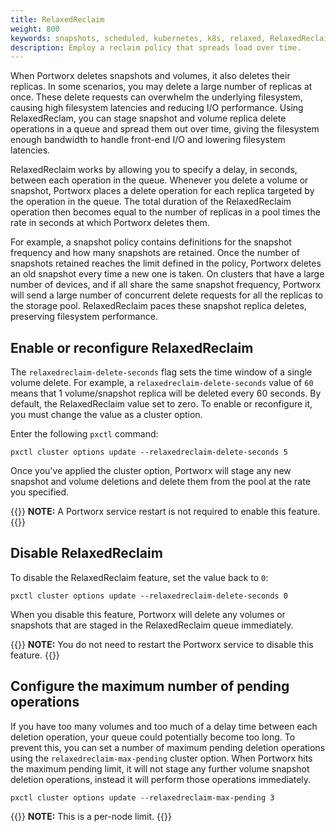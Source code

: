 ```yaml
---
title: RelaxedReclaim
weight: 800
keywords: snapshots, scheduled, kubernetes, k8s, relaxed, RelaxedReclaim
description: Employ a reclaim policy that spreads load over time. 
---
```


When Portworx deletes snapshots and volumes, it also deletes their replicas. In some scenarios, you may delete a large number of replicas at once. These delete requests can overwhelm the underlying filesystem, causing high filesystem latencies and reducing I/O performance. Using RelaxedReclam, you can stage snapshot and volume replica delete operations in a queue and spread them out over time, giving the filesystem enough bandwidth to handle front-end I/O and lowering filesystem latencies. 

RelaxedReclaim works by allowing you to specify a delay, in seconds, between each operation in the queue. Whenever you delete a volume or snapshot, Portworx places a delete operation for each replica targeted by the operation in the queue. The total duration of the RelaxedReclaim operation then becomes equal to the number of replicas in a pool times the rate in seconds at which Portworx deletes them. 

For example, a snapshot policy contains definitions for the snapshot frequency and how many snapshots are retained. Once the number of snapshots retained reaches the limit defined in the policy, Portworx deletes an old snapshot every time a new one is taken. On clusters that have a large number of devices, and if all share the same snapshot frequency, Portworx will send a large number of concurrent delete requests for all the replicas to the storage pool. RelaxedReclaim paces these snapshot replica deletes, preserving filesystem performance. 

## Enable or reconfigure RelaxedReclaim

The `relaxedreclaim-delete-seconds` flag sets the time window of a single volume delete. For example, a `relaxedreclaim-delete-seconds` value of `60` means that 1 volume/snapshot replica will be deleted every 60 seconds. By default, the RelaxedReclaim value set to zero. To enable or reconfigure it, you must change the value as a cluster option. 

Enter the following `pxctl` command:

```text
pxctl cluster options update --relaxedreclaim-delete-seconds 5
```
<!-- what's a good example value? -->

Once you've applied the cluster option, Portworx will stage any new snapshot and volume deletions and delete them from the pool at the rate you specified.

{{<info>}}
**NOTE:** A Portworx service restart is not required to enable this feature.
{{</info>}}



## Disable RelaxedReclaim

To disable the RelaxedReclaim feature, set the value back to `0`:

```text
pxctl cluster options update --relaxedreclaim-delete-seconds 0
```

When you disable this feature, Portworx will delete any volumes or snapshots that are staged in the RelaxedReclaim queue immediately.

{{<info>}}
**NOTE:** You do not need to restart the Portworx service to disable this feature.
{{</info>}}

## Configure the maximum number of pending operations

If you have too many volumes and too much of a delay time between each deletion operation, your queue could potentially become too long. To prevent this, you can set a number of maximum pending deletion operations using the `relaxedreclaim-max-pending` cluster option. When Portworx hits the maximum pending limit, it will not stage any further volume snapshot deletion operations, instead it will perform those operations immediately. 

```text
pxctl cluster options update --relaxedreclaim-max-pending 3
```

{{<info>}}
**NOTE:** This is a per-node limit.
{{</info>}}

<!-- This limit is NOT in seconds, correct? It's in number of queued operations? -->

